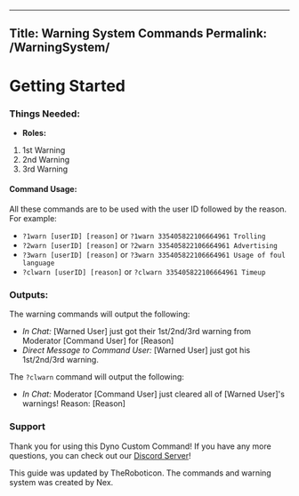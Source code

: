 ----
Title: Warning System Commands
Permalink: /WarningSystem/
----


# **Getting Started**


### **Things Needed:**

- **Roles:**
1. 1st Warning
2. 2nd Warning 
3. 3rd Warning



#### **Command Usage:**
All these commands are to be used with the user ID followed by the reason. For example:
- `?1warn [userID] [reason]` or `?1warn 335405822106664961 Trolling`
- `?2warn [userID] [reason]` or `?2warn 335405822106664961 Advertising`
- `?3warn [userID] [reason]` or `?3warn 335405822106664961 Usage of foul language`
- `?clwarn [userID] [reason]` or `?clwarn 335405822106664961 Timeup`

### **Outputs:**
The warning commands will output the following:
- *In Chat:* \[Warned User] just got their 1st/2nd/3rd warning from Moderator \[Command User] for \[Reason]
- *Direct Message to Command User:* \[Warned User] just got his 1st/2nd/3rd warning.

The `?clwarn` command will output the following:
- *In Chat:* Moderator \[Command User] just cleared all of \[Warned User]'s warnings! Reason: \[Reason]

### **Support**
Thank you for using this Dyno Custom Command! If you have any more questions, you can check out our [Discord Server](https://discord.gg/D3K3Fqz)!


This guide was updated by TheRoboticon. The commands and warning system was created by Nex.
